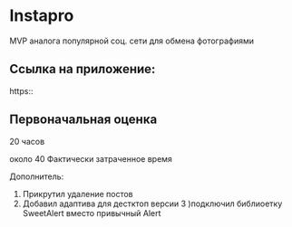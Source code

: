 # Instapro

MVP аналога популярной соц. сети для обмена фотографиями

## Ссылка на приложение:

https::

## Первоначальная оценка

20 часов

около 40 Фактически затраченное время

Дополнитель: 
1) Прикрутил удаление постов
2) Добавил адаптива для дестктоп версии
3 )подключил библиоетку SweetAlert вместо привычный Alert
